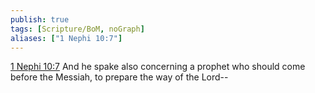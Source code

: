 ```yaml
---
publish: true
tags: [Scripture/BoM, noGraph]
aliases: ["1 Nephi 10:7"]
---
```

[1 Nephi 10:7](https://churchofjesuschrist.org/study/scriptures/bofm/1-ne/10?lang=eng&id=p7#p7) And he spake also concerning a prophet who should come before the Messiah, to prepare the way of the Lord--

